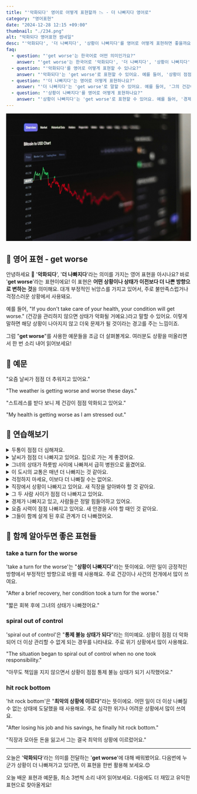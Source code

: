 ```yaml
---
title: "'악화되다' 영어로 어떻게 표현할까 📉 - 더 나빠지다 영어로"
category: "영어표현"
date: "2024-12-28 12:15 +09:00"
thumbnail: "./234.png"
alt: "악화되다 영어표현 썸네일"
desc: "'악화되다', '더 나빠지다', '상황이 나빠지다'를 영어로 어떻게 표현하면 좋을까요? '상황이 점점 악화되고 있어'라는 문장을 영어로 어떻게 말할 수 있을까요? '그의 건강이 더 나빠지고 있어'와 같은 표현을 영어로 배우는 법을 배워봅시다. 다양한 예문을 통해서 연습하고 본인의 표현으로 만들어 보세요."
faq:
  - question: "'get worse'는 한국어로 어떤 의미인가요?"
    answer: "'get worse'는 한국어로 '악화되다', '더 나빠지다', '상황이 나빠지다' 등으로 번역될 수 있습니다."
  - question: "'악화되다'를 영어로 어떻게 표현할 수 있나요?"
    answer: "'악화되다'는 'get worse'로 표현할 수 있어요. 예를 들어, '상황이 점점 악화되고 있어'는 'The situation is getting worse'로 말할 수 있어요."
  - question: "'더 나빠지다'는 영어로 어떻게 표현하나요?"
    answer: "'더 나빠지다'는 'get worse'로 말할 수 있어요. 예를 들어, '그의 건강이 더 나빠지고 있어'는 'His health is getting worse'로 표현할 수 있어요."
  - question: "'상황이 나빠지다'를 영어로 어떻게 표현하나요?"
    answer: "'상황이 나빠지다'는 'get worse'로 표현할 수 있어요. 예를 들어, '경제 상황이 나빠지고 있어'는 'The economic situation is getting worse'로 말할 수 있어요."
---
```


![떨어지고 있는 비트코인 차트](./234-1.jpg)

## 🌟 영어 표현 - get worse

안녕하세요 👋 '**악화되다**', '**더 나빠지다**'라는 의미를 가지는 영어 표현을 아시나요? 바로 '**get worse**'라는 표현이에요! 이 표현은 **어떤 상황이나 상태가 이전보다 더 나쁜 방향으로 변하는 것**을 의미해요. 대개 부정적인 뉘앙스를 가지고 있어서, 주로 불만족스럽거나 걱정스러운 상황에서 사용돼요.

예를 들어, "If you don't take care of your health, your condition will get worse." (건강을 관리하지 않으면 상태가 악화될 거예요.)라고 말할 수 있어요. 이렇게 말하면 해당 상황이 나아지지 않고 더욱 문제가 될 것이라는 경고를 주는 느낌이죠.

<div 
  data-inline-banner="🎉 새해에는 스픽 AI와 함께 영어 공부하자" 
  data-inline-banner-subtext="설날 특별 할인으로 최대 70% 할인! (~2/3)" 
  data-inline-banner-link="https://app.usespeak.com/kr-ko/sale/kr-affiliate-special/?ref=engple-inline"
  data-inline-banner-caption="해당 링크를 통해 구매시 일정액의 수수료를 지급받습니다.">
</div>

그럼 "**get worse**"를 사용한 예문들을 조금 더 살펴볼게요. 여러분도 상황을 떠올리면서 한 번 소리 내어 읽어보세요!

## 📖 예문

"요즘 날씨가 점점 더 추워지고 있어요."

"The weather is getting worse and worse these days."

"스트레스를 받다 보니 제 건강이 점점 악화되고 있어요."

"My health is getting worse as I am stressed out."

## 💬 연습해보기

<details>
<summary>두통이 점점 더 심해져요.</summary>
<span>My headache is getting worse.</span>
</details>

<details>
<summary>날씨가 점점 더 나빠지고 있어요. 집으로 가는 게 좋겠어요.</summary>
<span>The weather's getting worse <a href="/blog/in-english/074.by-the-minute/">by the minute</a>. We should head home.</span>
</details>

<details>
<summary>그녀의 상태가 하룻밤 사이에 나빠져서 급히 병원으로 옮겼어요.</summary>
<span>Her condition got worse <a href="/blog/in-english/134.overnight/">overnight</a>, so they rushed her to the hospital.</span>
</details>

<details>
<summary>이 도시의 교통은 매년 더 나빠지는 것 같아요.</summary>
<span>Traffic seems to get worse every year in this city.</span>
</details>

<details>
<summary>걱정하지 마세요, 이보다 더 나빠질 수는 없어요.</summary>
<span>Don't worry, it can't get much worse than this.</span>
</details>

<details>
<summary>직장에서 상황이 나빠지고 있어요. 새 직장을 알아봐야 할 것 같아요.</summary>
<span>The situation at work is getting worse. I might start looking for a new job.</span>
</details>

<details>
<summary>그 두 사람 사이가 점점 더 나빠지고 있어요.</summary>
<span>Things are getting worse between those two.</span>
</details>

<details>
<summary>경제가 나빠지고 있고, 사람들은 정말 힘들어하고 있어요.</summary>
<span>The economy's getting worse, and people are really struggling.</span>
</details>

<details>
<summary>요즘 시력이 점점 나빠지고 있어요. 새 안경을 사야 할 때인 것 같아요.</summary>
<span>My eyesight's been getting worse lately. Time for new glasses.</span>
</details>

<details>
<summary>그들이 함께 살게 된 후로 관계가 더 나빠졌어요.</summary>
<span>Their relationship got worse after they moved in together.</span>
</details>

## 🤝 함께 알아두면 좋은 표현들

### take a turn for the worse

'take a turn for the worse'는 "**상황이 나빠지다**"라는 뜻이에요. 어떤 일이 긍정적인 방향에서 부정적인 방향으로 바뀔 때 사용해요. 주로 건강이나 사건의 전개에서 많이 쓰여요.

"After a brief recovery, her condition took a turn for the worse."

"짧은 회복 후에 그녀의 상태가 나빠졌어요."

### spiral out of control

'spiral out of control'은 "**통제 불능 상태가 되다**"라는 의미예요. 상황이 점점 더 악화되어 더 이상 관리할 수 없게 되는 경우를 나타내요. 주로 위기 상황에서 많이 사용해요.

"The situation began to spiral out of control when no one took responsibility."

"아무도 책임을 지지 않으면서 상황이 점점 통제 불능 상태가 되기 시작했어요."

### hit rock bottom

'hit rock bottom'은 "**최악의 상황에 이르다**"라는 뜻이에요. 어떤 일이 더 이상 나빠질 수 없는 상태에 도달했을 때 사용해요. 주로 심각한 위기나 어려운 상황에서 많이 쓰여요.

"After losing his job and his savings, he finally hit rock bottom."

"직장과 모아둔 돈을 잃고서 그는 결국 최악의 상황에 이르렀어요."

---

오늘은 '**악화되다**'라는 의미를 전달하는 '**get worse**'에 대해 배워봤어요. 다음번에 누군가 상황이 더 나빠져가고 있다면, 이 표현을 한번 활용해 보세요.😊

오늘 배운 표현과 예문들, 최소 3번씩 소리 내어 읽어보세요. 다음에도 더 재밌고 유익한 표현으로 찾아올게요!
